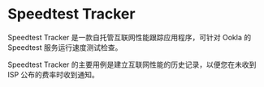 # Speedtest Tracker

Speedtest Tracker 是一款自托管互联网性能跟踪应用程序，可针对 Ookla 的 Speedtest 服务运行速度测试检查。

Speedtest Tracker 的主要用例是建立互联网性能的历史记录，以便您在未收到 ISP 公布的费率时收到通知。
